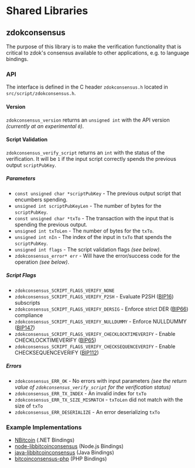 Shared Libraries
================

## zdokconsensus

The purpose of this library is to make the verification functionality that is critical to zdok's consensus available to other applications, e.g. to language bindings.

### API

The interface is defined in the C header `zdokconsensus.h` located in  `src/script/zdokconsensus.h`.

#### Version

`zdokconsensus_version` returns an `unsigned int` with the API version *(currently at an experimental `0`)*.

#### Script Validation

`zdokconsensus_verify_script` returns an `int` with the status of the verification. It will be `1` if the input script correctly spends the previous output `scriptPubKey`.

##### Parameters
- `const unsigned char *scriptPubKey` - The previous output script that encumbers spending.
- `unsigned int scriptPubKeyLen` - The number of bytes for the `scriptPubKey`.
- `const unsigned char *txTo` - The transaction with the input that is spending the previous output.
- `unsigned int txToLen` - The number of bytes for the `txTo`.
- `unsigned int nIn` - The index of the input in `txTo` that spends the `scriptPubKey`.
- `unsigned int flags` - The script validation flags *(see below)*.
- `zdokconsensus_error* err` - Will have the error/success code for the operation *(see below)*.

##### Script Flags
- `zdokconsensus_SCRIPT_FLAGS_VERIFY_NONE`
- `zdokconsensus_SCRIPT_FLAGS_VERIFY_P2SH` - Evaluate P2SH ([BIP16](https://github.com/bitcoin/bips/blob/master/bip-0016.mediawiki)) subscripts
- `zdokconsensus_SCRIPT_FLAGS_VERIFY_DERSIG` - Enforce strict DER ([BIP66](https://github.com/bitcoin/bips/blob/master/bip-0066.mediawiki)) compliance
- `zdokconsensus_SCRIPT_FLAGS_VERIFY_NULLDUMMY` - Enforce NULLDUMMY ([BIP147](https://github.com/bitcoin/bips/blob/master/bip-0147.mediawiki))
- `zdokconsensus_SCRIPT_FLAGS_VERIFY_CHECKLOCKTIMEVERIFY` - Enable CHECKLOCKTIMEVERIFY ([BIP65](https://github.com/bitcoin/bips/blob/master/bip-0065.mediawiki))
- `zdokconsensus_SCRIPT_FLAGS_VERIFY_CHECKSEQUENCEVERIFY` - Enable CHECKSEQUENCEVERIFY ([BIP112](https://github.com/bitcoin/bips/blob/master/bip-0112.mediawiki))

##### Errors
- `zdokconsensus_ERR_OK` - No errors with input parameters *(see the return value of `zdokconsensus_verify_script` for the verification status)*
- `zdokconsensus_ERR_TX_INDEX` - An invalid index for `txTo`
- `zdokconsensus_ERR_TX_SIZE_MISMATCH` - `txToLen` did not match with the size of `txTo`
- `zdokconsensus_ERR_DESERIALIZE` - An error deserializing `txTo`

### Example Implementations
- [NBitcoin](https://github.com/NicolasDorier/NBitcoin/blob/master/NBitcoin/Script.cs#L814) (.NET Bindings)
- [node-libbitcoinconsensus](https://github.com/bitpay/node-libbitcoinconsensus) (Node.js Bindings)
- [java-libbitcoinconsensus](https://github.com/dexX7/java-libbitcoinconsensus) (Java Bindings)
- [bitcoinconsensus-php](https://github.com/Bit-Wasp/bitcoinconsensus-php) (PHP Bindings)
